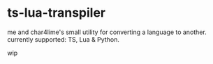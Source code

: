 # ts-lua-transpiler
me and char4lime's small utility for converting a language to another. currently supported: TS, Lua & Python.

wip

